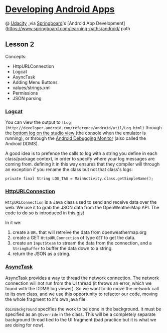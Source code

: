 # [Developing Android Apps](https://www.udacity.com/course/progress#!/c-ud853)
@ [Udacity](https://www.udacity.com)
_via [Springboard](http://www.springboard.com)'s [Android App Development](https://www.springboard.com/learning-paths/android/ path
## Lesson 2

Concepts:

* HttpURLConnection
* Logcat
* AsyncTask
* Adding Menu Buttons
* values/strings.xml
* Permissions
* JSON parsing

### [Logcat](http://developer.android.com/tools/help/logcat.html)

You can view the output to `[Log](http://developer.android.com/reference/android/util/Log.html)` through the [bottom log on the studio view](http://developer.android.com/tools/help/am-logcat.html) (the console when the emulator is running), or through the [Android Debugging Monitor](http://developer.android.com/tools/debugging/ddms.html) (also called the Android DDMS).

A good idea is to prefence the calls to log with a string you define in each class/package context, in order to specify where your log messages are coming from. defining it in this way ensures that they compiler will through an exception if you rename the class but not that class's logs:

    private final String LOG_TAG = MainActivity.class.getSimpleName();

### [HttpURLConnection](http://developer.android.com/reference/java/net/HttpURLConnection.html)

`HttpURLConnection` is a Java class used to send and receive data over the web. We use it to grab the JSON data from the OpenWeatherMap API. The code to do so is introduced in this [gist](https://gist.github.com/anonymous/6b306e1f6a21b3718fa4)

In it we:

1. create a `URL` that will retreive the data from openweathermap.org
2. create a GET `HttpURLConnection` of type `GET` to get the data.
3. create an `InputSteam` to stream the data from the connection, and a `StringBuffer` to buffer the data down to a string.
4. return the JSON as a string.

### [AsyncTask](http://developer.android.com/reference/android/os/AsyncTask.html)

AsyncTask provides a way to thread the network connection. The network connection will not run from the UI thread (it throws an error, which we found with the DDMS log viewer). So we want to do move the network call to its own class, and we use this opportunity to refactor our code, moving the whole fragment to it's own java file. 

`doInBackground` specifies the work to be done in the background. It must be specified as an `@Override` in the class. This will be a completely separate background thread tied to the UI fragment (bad practice but it is what we are doing for now).


